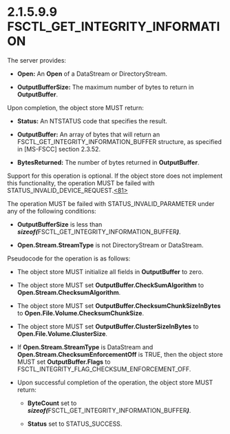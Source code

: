 <html dir="LTR" xmlns:mshelp="http://msdn.microsoft.com/mshelp" xmlns:ddue="http://ddue.schemas.microsoft.com/authoring/2003/5" xmlns:xlink="http://www.w3.org/1999/xlink" xmlns:tool="http://www.microsoft.com/tooltip">
    <head>
        <meta http-equiv="Content-Type" content="text/html; CHARSET=utf-8"></meta>
        <meta name="save" content="history"></meta>
        <title>2.1.5.9.9 FSCTL_GET_INTEGRITY_INFORMATION</title>
        <xml>
            <mshelp:toctitle title="2.1.5.9.9 FSCTL_GET_INTEGRITY_INFORMATION"></mshelp:toctitle>
            <mshelp:rltitle title="[MS-FSA]: FSCTL_GET_INTEGRITY_INFORMATION"></mshelp:rltitle>
            <mshelp:keyword index="A" term="dbdf47a7-c298-4b8c-81ba-a053078e863d"></mshelp:keyword>
            <mshelp:attr name="DCSext.ContentType" value="open specification"></mshelp:attr>
            <mshelp:attr name="AssetID" value="dbdf47a7-c298-4b8c-81ba-a053078e863d"></mshelp:attr>
            <mshelp:attr name="TopicType" value="kbRef"></mshelp:attr>
            <mshelp:attr name="DCSext.Title" value="[MS-FSA]: FSCTL_GET_INTEGRITY_INFORMATION" />
        </xml>
    </head>
    <body>
        <div id="header">
            <h1 class="heading">2.1.5.9.9 FSCTL_GET_INTEGRITY_INFORMATION</h1>
        </div>
        <div id="mainSection">
            <div id="mainBody">
                <div id="allHistory" class="saveHistory"></div>
                <div id="sectionSection0" class="section" name="collapseableSection">
                    

<p>The server provides:</p>

<ul><li><p><span><span> 
</span></span><b>Open:</b> An <b>Open</b> of a DataStream or DirectoryStream.</p>

</li><li><p><span><span> 
</span></span><b>OutputBufferSize:</b> The maximum number of bytes to return in
<b>OutputBuffer</b>.</p>

</li></ul><p>Upon completion, the object store MUST return:</p>

<ul><li><p><span><span> 
</span></span><b>Status:</b> An NTSTATUS code that specifies the result.</p>

</li><li><p><span><span> 
</span></span><b>OutputBuffer:</b> An array of bytes that will return an
FSCTL_GET_INTEGRITY_INFORMATION_BUFFER structure, as specified in <mshelp:link keywords="efbfe127-73ad-4140-9967-ec6500e66d5e" tabindex="0">[MS-FSCC]</mshelp:link>
section <mshelp:link keywords="72640484-66fb-4b8f-aec6-6ab56d63831b" tabindex="0">2.3.52</mshelp:link>.</p>

</li><li><p><span><span> 
</span></span><b>BytesReturned:</b> The number of bytes returned in <b>OutputBuffer</b>.</p>

</li></ul><p>Support for this operation is optional. If the object store
does not implement this functionality, the operation MUST be failed with
STATUS_INVALID_DEVICE_REQUEST.<a id="Appendix_A_Target_81"></a><a href="4e3695bd-7574-4f24-a223-b4679c065b63.md#Appendix_A_81" aria-label="Product behavior note 81">&lt;81&gt;</a></p>

<p>The operation MUST be failed with STATUS_INVALID_PARAMETER
under any of the following conditions:</p>

<ul><li><p><span><span> 
</span></span><b>OutputBufferSize</b> is less than  <b><i>sizeof(</i></b>FSCTL_GET_INTEGRITY_INFORMATION_BUFFER<b><i>)</i></b>.</p>

</li><li><p><span><span> 
</span></span><b>Open.Stream.StreamType</b> is not DirectoryStream or
DataStream.</p>

</li></ul><p>Pseudocode for the operation is as follows:</p>

<ul><li><p><span><span> 
</span></span>The object store MUST initialize all fields in <b>OutputBuffer</b>
to zero.</p>

</li><li><p><span><span> 
</span></span>The object store MUST set <b>OutputBuffer.CheckSumAlgorithm</b>
to <b>Open.Stream.ChecksumAlgorithm</b>.</p>

</li><li><p><span><span> 
</span></span>The object store MUST set <b>OutputBuffer.ChecksumChunkSizeInBytes</b>
to <b>Open.File.Volume.ChecksumChunkSize</b>.</p>

</li><li><p><span><span> 
</span></span>The object store MUST set <b>OutputBuffer.ClusterSizeInBytes</b>
to <b>Open.File.Volume.ClusterSize</b>.</p>

</li><li><p><span><span> 
</span></span>If <b>Open.Stream.StreamType</b> is DataStream and <b>Open.Stream.ChecksumEnforcementOff</b>
is TRUE, then the object store MUST set <b>OutputBuffer.Flags</b> to
FSCTL_INTEGRITY_FLAG_CHECKSUM_ENFORCEMENT_OFF.</p>

</li><li><p><span><span> 
</span></span>Upon successful completion of the operation, the object store
MUST return:</p>

<ul><li><p><span><span>  </span></span><b>ByteCount</b>
set to <b><i>sizeof(</i></b>FSCTL_GET_INTEGRITY_INFORMATION_BUFFER<b><i>)</i></b>.</p>

</li><li><p><span><span>  </span></span><b>Status</b>
set to STATUS_SUCCESS.</p>

</li></ul></li></ul>
                </div>
            </div>
        </div>
    </body>
</html>